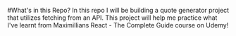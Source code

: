 #What's in this Repo?
In this repo I will be building a quote generator project that utilizes fetching from an API. This project will help me practice what I've learnt from Maximillians React - The Complete Guide course on Udemy!
